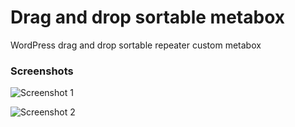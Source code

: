 # Drag and drop sortable metabox
WordPress drag and drop sortable repeater custom metabox

### Screenshots

![Screenshot 1](screenshot-1.png "Drag and drop sortable metabox screenshot 1")

![Screenshot 2](screenshot-2.png "Drag and drop sortable metabox screenshot 2")
